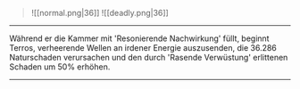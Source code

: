 > ![[normal.png|36]]
> ![[deadly.png|36]] 

***

Während er die Kammer mit 'Resonierende Nachwirkung' füllt, beginnt Terros, verheerende Wellen an irdener Energie auszusenden, die 36.286 Naturschaden verursachen und den durch 'Rasende Verwüstung' erlittenen Schaden um 50% erhöhen.


***
